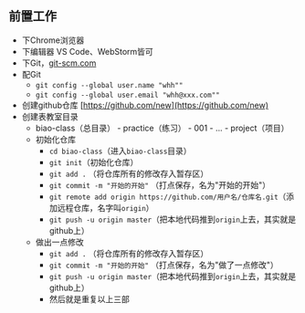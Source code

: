 ## 前置工作

- 下Chrome浏览器
- 下编辑器 VS Code、WebStorm皆可
- 下Git，[git-scm.com](git-scm.com)
- 配Git
  - `git config --global user.name "whh""`
  - `git config --global user.email "whh@xxx.com""`
- 创建github仓库 [https://github.com/new](https://github.com/new)
- 创建表教室目录
    - biao-class（总目录）
          - practice（练习）
              - 001
                - ...
          - project（项目）
    - 初始化仓库
        - `cd biao-class`（进入`biao-class`目录）
        - `git init`（初始化仓库）
        - `git add .` （将仓库所有的修改存入暂存区）
        - `git commit -m "开始的开始"` （打点保存，名为"开始的开始"）
        - `git remote add origin https://github.com/用户名/仓库名.git`（添加远程仓库，名字叫`origin`）
        - `git push -u origin master`（把本地代码推到`origin`上去，其实就是github上）
    - 做出一点修改
        - `git add .` （将仓库所有的修改存入暂存区）
        - `git commit -m "开始的开始"` （打点保存，名为"做了一点修改"）
        - `git push -u origin master`（把本地代码推到`origin`上去，其实就是github上）
      - 然后就是重复以上三部
